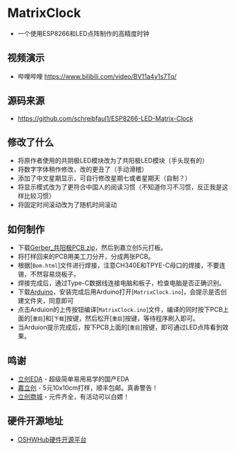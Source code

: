 # MatrixClock
- 一个使用ESP8266和LED点阵制作的高精度时钟

## 视频演示
- 哔哩哔哩 <https://www.bilibili.com/video/BV11a4y1s7Tq/>  

## 源码来源
- <https://github.com/schreibfaul1/ESP8266-LED-Matrix-Clock>
  
## 修改了什么
- 将原作者使用的共阴极LED模块改为了共阳极LED模块（手头现有的）
- 将数字字体稍作修改，改的更丑了（手动滑稽）
- 添加了中文星期显示，可自行修改星期七或者星期天（自制？）
- 将显示模式改为了更符合中国人的阅读习惯（不知道你习不习惯，反正我是这样比较习惯）
- 将固定时间滚动改为了随机时间滚动
  
## 如何制作
* 下载[Gerber_共阳极PCB.zip](https://github.com/myseil/MatrixClock/raw/main/Gerber_%E5%85%B1%E9%98%B3%E6%9E%81PCB.zip)，然后到嘉立创5元打板。
* 将打样回来的PCB用美工刀分开，分成两张PCB。
* 根据[`Bom.html`]文件进行焊接，注意CH340E和TPYE-C母口的焊接，不要连锡，不然容易烧板子。
* 焊接完成后，通过Type-C数据线连接电脑和板子，检查电脑是否正确识别。
* 下载[Arduino](https://www.arduino.cc/en/software)，安装完成后用Arduino打开[`MatrixClock.ino`]，会提示是否创建文件夹，同意即可
* 点击Arduion的上传按钮编译[`MatrixClock.ino`]文件，编译的同时按下PCB上面的[`重启`]和[`下载`]按键，然后松开[`重启`]按键，等待程序刷入即可。
* 当Arduion提示完成后，按下PCB上面的[`重启`]按键，即可通过LED点阵看到效果。


## 鸣谢
- [立创EDA](https://lceda.cn/) - 超级简单易用易学的国产EDA
- [嘉立创](https://www.jlc.com/) - 5元10x10cm打样，顺丰包邮。真香警告！
- [立创商城](https://www.szlcsc.com/) - 元件齐全，有活动可以白嫖！ 

## 硬件开源地址
- [OSHWHub硬件开源平台](https://oshwhub.com/myseil/gao-jing-duled-dian-zhen-shi-zhong)

